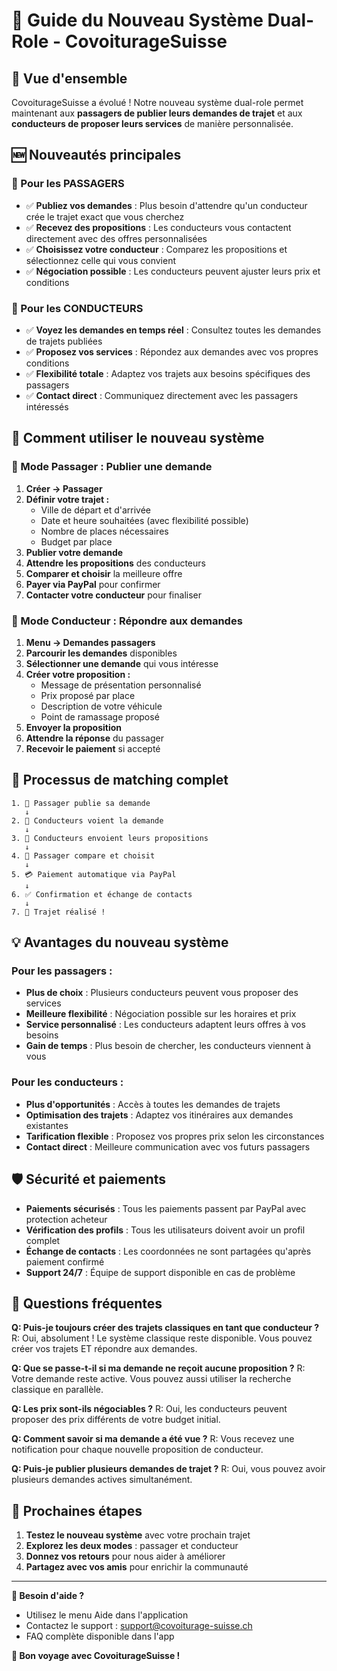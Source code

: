 # 🤝 Guide du Nouveau Système Dual-Role - CovoiturageSuisse

## 🎯 Vue d'ensemble

CovoiturageSuisse a évolué ! Notre nouveau système dual-role permet maintenant aux **passagers de publier leurs demandes de trajet** et aux **conducteurs de proposer leurs services** de manière personnalisée.

## 🆕 Nouveautés principales

### 👥 Pour les PASSAGERS
- ✅ **Publiez vos demandes** : Plus besoin d'attendre qu'un conducteur crée le trajet exact que vous cherchez
- ✅ **Recevez des propositions** : Les conducteurs vous contactent directement avec des offres personnalisées
- ✅ **Choisissez votre conducteur** : Comparez les propositions et sélectionnez celle qui vous convient
- ✅ **Négociation possible** : Les conducteurs peuvent ajuster leurs prix et conditions

### 🚗 Pour les CONDUCTEURS
- ✅ **Voyez les demandes en temps réel** : Consultez toutes les demandes de trajets publiées
- ✅ **Proposez vos services** : Répondez aux demandes avec vos propres conditions
- ✅ **Flexibilité totale** : Adaptez vos trajets aux besoins spécifiques des passagers
- ✅ **Contact direct** : Communiquez directement avec les passagers intéressés

## 📱 Comment utiliser le nouveau système

### 🧍 Mode Passager : Publier une demande

1. **Créer → Passager**
2. **Définir votre trajet :**
   - Ville de départ et d'arrivée
   - Date et heure souhaitées (avec flexibilité possible)
   - Nombre de places nécessaires
   - Budget par place
3. **Publier votre demande**
4. **Attendre les propositions** des conducteurs
5. **Comparer et choisir** la meilleure offre
6. **Payer via PayPal** pour confirmer
7. **Contacter votre conducteur** pour finaliser

### 🚗 Mode Conducteur : Répondre aux demandes

1. **Menu → Demandes passagers**
2. **Parcourir les demandes** disponibles
3. **Sélectionner une demande** qui vous intéresse
4. **Créer votre proposition :**
   - Message de présentation personnalisé
   - Prix proposé par place
   - Description de votre véhicule
   - Point de ramassage proposé
5. **Envoyer la proposition**
6. **Attendre la réponse** du passager
7. **Recevoir le paiement** si accepté

## 🔄 Processus de matching complet

```
1. 👤 Passager publie sa demande
   ↓
2. 🚗 Conducteurs voient la demande
   ↓
3. 🚗 Conducteurs envoient leurs propositions
   ↓
4. 👤 Passager compare et choisit
   ↓
5. 💳 Paiement automatique via PayPal
   ↓
6. ✅ Confirmation et échange de contacts
   ↓
7. 🚗 Trajet réalisé !
```

## 💡 Avantages du nouveau système

### Pour les passagers :
- **Plus de choix** : Plusieurs conducteurs peuvent vous proposer des services
- **Meilleure flexibilité** : Négociation possible sur les horaires et prix
- **Service personnalisé** : Les conducteurs adaptent leurs offres à vos besoins
- **Gain de temps** : Plus besoin de chercher, les conducteurs viennent à vous

### Pour les conducteurs :
- **Plus d'opportunités** : Accès à toutes les demandes de trajets
- **Optimisation des trajets** : Adaptez vos itinéraires aux demandes existantes
- **Tarification flexible** : Proposez vos propres prix selon les circonstances
- **Contact direct** : Meilleure communication avec vos futurs passagers

## 🛡️ Sécurité et paiements

- **Paiements sécurisés** : Tous les paiements passent par PayPal avec protection acheteur
- **Vérification des profils** : Tous les utilisateurs doivent avoir un profil complet
- **Échange de contacts** : Les coordonnées ne sont partagées qu'après paiement confirmé
- **Support 24/7** : Équipe de support disponible en cas de problème

## 🤔 Questions fréquentes

**Q: Puis-je toujours créer des trajets classiques en tant que conducteur ?**
R: Oui, absolument ! Le système classique reste disponible. Vous pouvez créer vos trajets ET répondre aux demandes.

**Q: Que se passe-t-il si ma demande ne reçoit aucune proposition ?**
R: Votre demande reste active. Vous pouvez aussi utiliser la recherche classique en parallèle.

**Q: Les prix sont-ils négociables ?**
R: Oui, les conducteurs peuvent proposer des prix différents de votre budget initial.

**Q: Comment savoir si ma demande a été vue ?**
R: Vous recevez une notification pour chaque nouvelle proposition de conducteur.

**Q: Puis-je publier plusieurs demandes de trajet ?**
R: Oui, vous pouvez avoir plusieurs demandes actives simultanément.

## 🚀 Prochaines étapes

1. **Testez le nouveau système** avec votre prochain trajet
2. **Explorez les deux modes** : passager et conducteur
3. **Donnez vos retours** pour nous aider à améliorer
4. **Partagez avec vos amis** pour enrichir la communauté

---

**💬 Besoin d'aide ?**
- Utilisez le menu Aide dans l'application
- Contactez le support : support@covoiturage-suisse.ch
- FAQ complète disponible dans l'app

**🎉 Bon voyage avec CovoiturageSuisse !**
